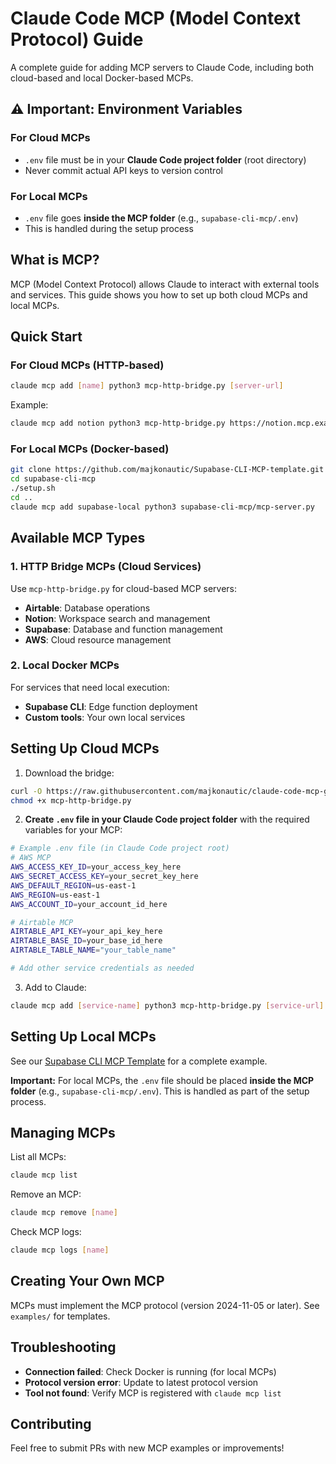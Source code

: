 # Claude Code MCP (Model Context Protocol) Guide

A complete guide for adding MCP servers to Claude Code, including both cloud-based and local Docker-based MCPs.

## ⚠️ Important: Environment Variables

### For Cloud MCPs
- `.env` file must be in your **Claude Code project folder** (root directory)
- Never commit actual API keys to version control

### For Local MCPs  
- `.env` file goes **inside the MCP folder** (e.g., `supabase-cli-mcp/.env`)
- This is handled during the setup process

## What is MCP?

MCP (Model Context Protocol) allows Claude to interact with external tools and services. This guide shows you how to set up both cloud MCPs and local MCPs.

## Quick Start

### For Cloud MCPs (HTTP-based)

```bash
claude mcp add [name] python3 mcp-http-bridge.py [server-url]
```

Example:
```bash
claude mcp add notion python3 mcp-http-bridge.py https://notion.mcp.example.com/
```

### For Local MCPs (Docker-based)

```bash
git clone https://github.com/majkonautic/Supabase-CLI-MCP-template.git supabase-cli-mcp
cd supabase-cli-mcp
./setup.sh
cd ..
claude mcp add supabase-local python3 supabase-cli-mcp/mcp-server.py
```

## Available MCP Types

### 1. HTTP Bridge MCPs (Cloud Services)

Use `mcp-http-bridge.py` for cloud-based MCP servers:

* **Airtable**: Database operations
* **Notion**: Workspace search and management
* **Supabase**: Database and function management
* **AWS**: Cloud resource management

### 2. Local Docker MCPs

For services that need local execution:

* **Supabase CLI**: Edge function deployment
* **Custom tools**: Your own local services

## Setting Up Cloud MCPs

1. Download the bridge:
```bash
curl -O https://raw.githubusercontent.com/majkonautic/claude-code-mcp-guide/main/mcp-http-bridge.py
chmod +x mcp-http-bridge.py
```

2. **Create `.env` file in your Claude Code project folder** with the required variables for your MCP:
```bash
# Example .env file (in Claude Code project root)
# AWS MCP
AWS_ACCESS_KEY_ID=your_access_key_here
AWS_SECRET_ACCESS_KEY=your_secret_key_here
AWS_DEFAULT_REGION=us-east-1
AWS_REGION=us-east-1
AWS_ACCOUNT_ID=your_account_id_here

# Airtable MCP
AIRTABLE_API_KEY=your_api_key_here
AIRTABLE_BASE_ID=your_base_id_here
AIRTABLE_TABLE_NAME="your_table_name"

# Add other service credentials as needed
```

3. Add to Claude:
```bash
claude mcp add [service-name] python3 mcp-http-bridge.py [service-url]
```

## Setting Up Local MCPs

See our [Supabase CLI MCP Template](https://github.com/majkonautic/Supabase-CLI-MCP-template) for a complete example.

**Important:** For local MCPs, the `.env` file should be placed **inside the MCP folder** (e.g., `supabase-cli-mcp/.env`). This is handled as part of the setup process.

## Managing MCPs

List all MCPs:
```bash
claude mcp list
```

Remove an MCP:
```bash
claude mcp remove [name]
```

Check MCP logs:
```bash
claude mcp logs [name]
```

## Creating Your Own MCP

MCPs must implement the MCP protocol (version 2024-11-05 or later). See `examples/` for templates.

## Troubleshooting

* **Connection failed**: Check Docker is running (for local MCPs)
* **Protocol version error**: Update to latest protocol version
* **Tool not found**: Verify MCP is registered with `claude mcp list`

## Contributing

Feel free to submit PRs with new MCP examples or improvements!
